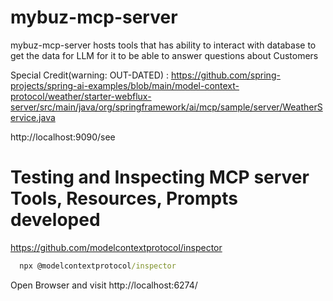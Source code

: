 # mybuz-mcp-server
mybuz-mcp-server hosts tools that has ability to interact with database to get the data for LLM for it to be able to answer questions about Customers

Special Credit(warning: OUT-DATED) : https://github.com/spring-projects/spring-ai-examples/blob/main/model-context-protocol/weather/starter-webflux-server/src/main/java/org/springframework/ai/mcp/sample/server/WeatherService.java

http://localhost:9090/see


# Testing and Inspecting MCP server Tools, Resources, Prompts developed

https://github.com/modelcontextprotocol/inspector

``` cmd
  npx @modelcontextprotocol/inspector
```

Open Browser and visit http://localhost:6274/
